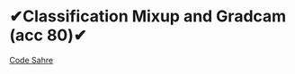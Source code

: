 # ✔Classification Mixup and Gradcam (acc 80)✔

[Code Sahre](https://www.kaggle.com/code/chulwhahan/classification-mixup-and-gradcam-acc-80)
